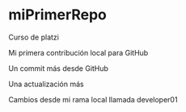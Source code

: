# miPrimerRepo

Curso de platzi

Mi primera contribución local para GitHub

Un commit más desde GitHub

Una actualización más

Cambios desde mi rama local llamada developer01
